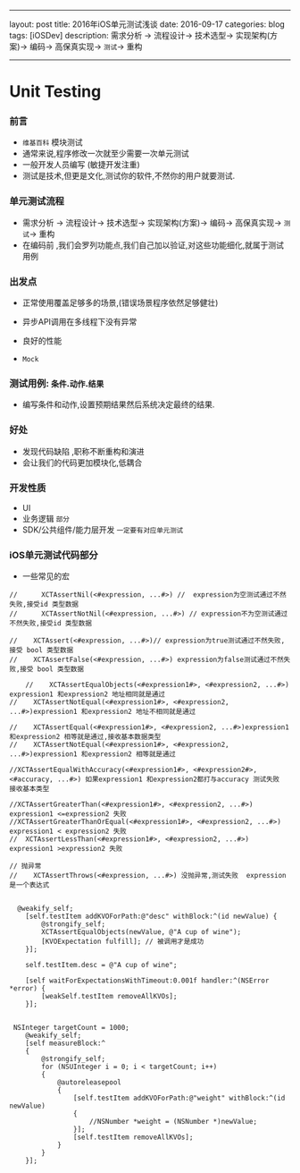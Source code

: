
---
layout: post
title: 2016年iOS单元测试浅谈
date: 2016-09-17
categories: blog
tags: [iOSDev]
description: 需求分析 -> 流程设计-> 技术选型-> 实现架构(方案)-> 编码-> 高保真实现-> `测试`-> 重构

---

# Unit Testing


### 前言

- `维基百科` 模块测试
- 通常来说,程序修改一次就至少需要一次单元测试
- 一般开发人员编写 (敏捷开发注重)
- 测试是技术,但更是文化,测试你的软件,不然你的用户就要测试.


### 单元测试流程
 - 需求分析 -> 流程设计-> 技术选型-> 实现架构(方案)-> 编码-> 高保真实现-> `测试`-> 重构
 - 在编码前 ,我们会罗列功能点,我们自己加以验证,对这些功能细化,就属于测试用例
 
### 出发点

- 正常使用覆盖足够多的场景,(错误场景程序依然足够健壮)
- 异步API调用在多线程下没有异常
- 良好的性能

- `Mock` 

### 测试用例: `条件`.`动作`.`结果`

- 编写条件和动作,设置预期结果然后系统决定最终的结果.

### 好处

- 发现代码缺陷 ,职称不断重构和演进
- 会让我们的代码更加模块化,低耦合


### 开发性质

- UI  
- 业务逻辑  `部分`
- SDK/公共组件/能力层开发  `一定要有对应单元测试`


### iOS单元测试代码部分
- 一些常见的宏


```
//      XCTAssertNil(<#expression, ...#>) //  expression为空测试通过不然失败,接受id 类型数据
//      XCTAssertNotNil(<#expression, ...#>) // expression不为空测试通过不然失败,接受id 类型数据
    
//    XCTAssert(<#expression, ...#>)// expression为true测试通过不然失败,接受 bool 类型数据
//    XCTAssertFalse(<#expression, ...#>) expression为false测试通过不然失败,接受 bool 类型数据

    //    XCTAssertEqualObjects(<#expression1#>, <#expression2, ...#>) expression1 和expression2 地址相同就是通过
//    XCTAssertNotEqual(<#expression1#>, <#expression2, ...#>)expression1 和expression2 地址不相同就是通过

//    XCTAssertEqual(<#expression1#>, <#expression2, ...#>)expression1 和expression2 相等就是通过,接收基本数据类型
//    XCTAssertNotEqual(<#expression1#>, <#expression2, ...#>)expression1 和expression2 相等就是通过

//XCTAssertEqualWithAccuracy(<#expression1#>, <#expression2#>, <#accuracy, ...#>) 如果expression1 和expression2都打与accuracy 测试失败   接收基本类型

//XCTAssertGreaterThan(<#expression1#>, <#expression2, ...#>) expression1 <=expression2 失败
//XCTAssertGreaterThanOrEqual(<#expression1#>, <#expression2, ...#>) expression1 < expression2 失败
//  XCTAssertLessThan(<#expression1#>, <#expression2, ...#>)  expression1 >expression2 失败
    
// 抛异常
//    XCTAssertThrows(<#expression, ...#>) 没抛异常,测试失败  expression 是一个表达式
  

```


```
  @weakify_self;
    [self.testItem addKVOForPath:@"desc" withBlock:^(id newValue) {
        @strongify_self;
        XCTAssertEqualObjects(newValue, @"A cup of wine");
        [KVOExpectation fulfill]; // 被调用才是成功
    }];
    
    self.testItem.desc = @"A cup of wine";
    
    [self waitForExpectationsWithTimeout:0.001f handler:^(NSError *error) {
        [weakSelf.testItem removeAllKVOs];
    }];


```


```
 NSInteger targetCount = 1000;
    @weakify_self;
    [self measureBlock:^
    {
        @strongify_self;
        for (NSUInteger i = 0; i < targetCount; i++)
        {
            @autoreleasepool
            {
                [self.testItem addKVOForPath:@"weight" withBlock:^(id newValue)
                {
                    //NSNumber *weight = (NSNumber *)newValue;
                }];
                [self.testItem removeAllKVOs];
            }
        }
    }];

```


